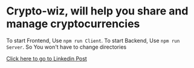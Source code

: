 # Crypto-wiz, will help you share and manage cryptocurrencies

To start Frontend, Use `npm run Client`. 
To start Backend, Use `npm run Server`.
So You won't have to change directories

<a href="https://www.linkedin.com/posts/amanmalik444_cryptocurrency-mernstack-nodejs-activity-6883999357641785344-jLvY">Click here to go to Linkedin Post</a>
